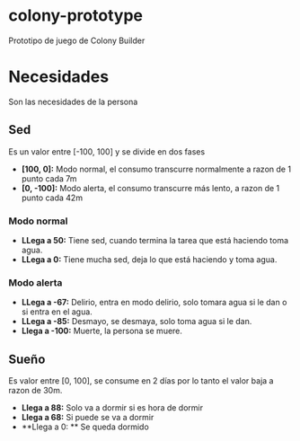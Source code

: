 # colony-prototype
Prototipo de juego de Colony Builder

# Necesidades
Son las necesidades de la persona

## Sed
Es un valor entre [-100, 100] y se divide en dos fases
* **[100, 0]:**  Modo normal, el consumo transcurre normalmente a razon de 1 punto cada 7m
* **[0, -100]:**  Modo alerta, el consumo transcurre más lento, a razon de 1 punto cada 42m

### Modo normal
* **LLega a 50:** Tiene sed, cuando termina la tarea que está haciendo toma agua.
* **LLega a 0:** Tiene mucha sed, deja lo que está haciendo y toma agua.

### Modo alerta
* **LLega a -67:** Delirio, entra en modo delirio, solo tomara agua si le dan o si entra en el agua.
* **LLega a -85:** Desmayo, se desmaya, solo toma agua si le dan.
* **Llega a -100:** Muerte, la persona se muere.

## Sueño
Es valor entre [0, 100], se consume en 2 días por lo tanto el valor baja a razon de 30m.
* **Llega a 88:** Solo va a dormir si es hora de dormir
* **Llega a 68:** Si puede se va a dormir
* **Llega a 0: ** Se queda dormido 

